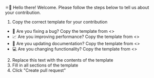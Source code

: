 ⚛👋 Hello there! Welcome. Please follow the steps below to tell us about your contribution.

1. Copy the correct template for your contribution
  - 🐛 Are you fixing a bug? Copy the template from <>
  - 📈 Are you improving performance? Copy the template from <>
  - 📝 Are you updating documentation? Copy the template from <>
  - 💻 Are you changing functionality? Copy the template from <>
2. Replace this text with the contents of the template
3. Fill in all sections of the template
4. Click "Create pull request"
